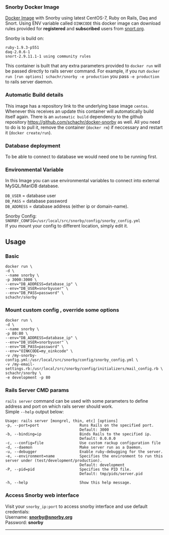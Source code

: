 ### Snorby Docker Image

[Docker Image](https://hub.docker.com/r/schachr/snorby/) with Snorby using latest CentOS-7, Ruby on Rails, Daq and Snort.
Using ENV variable called `OINKCODE` this docker image can download rules provided for **registered** and **subscribed** users from [snort.org](https://www.snort.org).  

Snorby is build on:  
    
    ruby-1.9.3-p551
    daq-2.0.6-1
    snort-2.9.11.1-1 using community rules

This container is built that any extra parameters provided to `docker run` will be passed directly to rails server command. For example, if you run `docker run [run options] schachr/snorby -e production` you pass `-e production` to rails server daemon.

### Automatic Build details
This image has a repository link to the underlying base image `centos`. Whenever this receives an update this container will automatically build itself again.
There is an `automatic build` dependency to the github repository https://github.com/schachr/docker-snorby as well.
All you need to do is to pull it, remove the container (`docker rm`) if neccessary and restart it (`docker create/run`).

### Database deployment 
To be able to connect to database we would need one to be running first. 

### Environmental Variable
In this Image you can use environmental variables to connect into external MySQL/MariDB database.  

`DB_USER` = database user  
`DB_PASS` = database password  
`DB_ADDRESS` = database address (either ip or domain-name).

Snorby Config:  
`SNORBY_CONFIG=/usr/local/src/snorby/config/snorby_config.yml`  
If you mount your config to different location, simply edit it.

## Usage
### Basic

    docker run \
    -d \
    --name snorby \
    -p 3000:3000 \
    --env="DB_ADDRESS=database_ip" \
    --env="DB_USER=snorbyuser" \
    --env="DB_PASS=password" \
    schachr/snorby


### Mount custom config , override some options

    docker run \
    -d \
    --name snorby \
    -p 80:80 \
    --env="DB_ADDRESS=database_ip" \
    --env="DB_USER=snorbyuser" \
    --env="DB_PASS=password" \
    --env="OINKCODE=my_oinkcode" \
    -v /my-snorby-config.yml:/usr/local/src/snorby/config/snorby_config.yml \
    -v /my-email-settings.rb:/usr/local/src/snorby/config/initializers/mail_config.rb \
    schachr/snorby \
    -e development -p 80

### Rails Server CMD params
`rails server` command can be used with some parameters to define address and port on which rails server should work.  
Simple `--help` output below:

	Usage: rails server [mongrel, thin, etc] [options]
    -p, --port=port                  Runs Rails on the specified port.
                                     Default: 3000
    -b, --binding=ip                 Binds Rails to the specified ip.
                                     Default: 0.0.0.0
    -c, --config=file                Use custom rackup configuration file
    -d, --daemon                     Make server run as a Daemon.
    -u, --debugger                   Enable ruby-debugging for the server.
    -e, --environment=name           Specifies the environment to run this server under (test/development/production).
                                     Default: development
    -P, --pid=pid                    Specifies the PID file.
                                     Default: tmp/pids/server.pid

    -h, --help                       Show this help message.


### Access Snorby web interface
Visit your `snorby_ip:port` to access snorby interface and use default credentials:  
Username: **snorby@snorby.org**  
Password: **snorby**  

---
